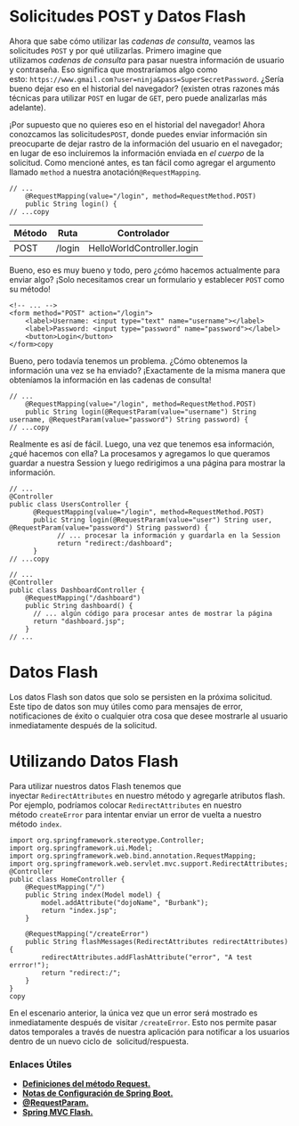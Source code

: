 # **Solicitudes POST y Datos Flash**

Ahora que sabe cómo utilizar las *cadenas de consulta*, veamos las solicitudes `POST` y por qué utilizarlas. Primero imagine que utilizamos *cadenas de consulta* para pasar nuestra información de usuario y contraseña. Eso significa que mostraríamos algo como esto: `https://www.gmail.com?user=ninja&pass=SuperSecretPassword`. ¿Sería bueno dejar eso en el historial del navegador? (existen otras razones más técnicas para utilizar `POST` en lugar de `GET`, pero puede analizarlas más adelante).

¡Por supuesto que no quieres eso en el historial del navegador! Ahora conozcamos las solicitudes`POST`, donde puedes enviar información sin preocuparte de dejar rastro de la información del usuario en el navegador; en lugar de eso incluiremos la información enviada en *el cuerpo* de la solicitud. Como mencioné antes, es tan fácil como agregar el argumento llamado `method` a nuestra anotación`@RequestMapping`.

```
// ...
    @RequestMapping(value="/login", method=RequestMethod.POST)
    public String login() {
// ...copy
```

| Método | Ruta | Controlador |
| --- | --- | --- |
| POST | /login | HelloWorldController.login |

Bueno, eso es muy bueno y todo, pero ¿cómo hacemos actualmente para enviar algo? ¡Solo necesitamos crear un formulario y establecer `POST` como su método!

```
<!-- ... -->
<form method="POST" action="/login">
    <label>Username: <input type="text" name="username"></label>
    <label>Password: <input type="password" name="password"></label>
    <button>Login</button>
</form>copy
```

Bueno, pero todavía tenemos un problema. ¿Cómo obtenemos la información una vez se ha enviado? ¡Exactamente de la misma manera que obteníamos la información en las cadenas de consulta!

```
// ...
    @RequestMapping(value="/login", method=RequestMethod.POST)
    public String login(@RequestParam(value="username") String username, @RequestParam(value="password") String password) {
// ...copy
```

Realmente es así de fácil. Luego, una vez que tenemos esa información, ¿qué hacemos con ella? La procesamos y agregamos lo que queramos guardar a nuestra Session y luego redirigimos a una página para mostrar la información.

```
// ...
@Controller
public class UsersController {
      @RequestMapping(value="/login", method=RequestMethod.POST)
      public String login(@RequestParam(value="user") String user, @RequestParam(value="password") String password) {
            // ... procesar la información y guardarla en la Session
            return "redirect:/dashboard";
      }
// ...copy
```

```
// ...
@Controller
public class DashboardController {
    @RequestMapping("/dashboard")
    public String dashboard() {
      // ... algún código para procesar antes de mostrar la página
      return "dashboard.jsp";
    }
// ...
```

# **Datos Flash**

Los datos Flash son datos que solo se persisten en la próxima solicitud. Este tipo de datos son muy útiles como para mensajes de error, notificaciones de éxito o cualquier otra cosa que desee mostrarle al usuario inmediatamente después de la solicitud.

# **Utilizando Datos Flash**

Para utilizar nuestros datos Flash tenemos que inyectar `RedirectAttributes` en nuestro método y agregarle atributos flash. Por ejemplo, podríamos colocar `RedirectAttributes` en nuestro método `createError` para intentar enviar un error de vuelta a nuestro método `index`.

```
import org.springframework.stereotype.Controller;
import org.springframework.ui.Model;
import org.springframework.web.bind.annotation.RequestMapping;
import org.springframework.web.servlet.mvc.support.RedirectAttributes;
@Controller
public class HomeController {
	@RequestMapping("/")
	public String index(Model model) {
		model.addAttribute("dojoName", "Burbank");
		return "index.jsp";
	}

	@RequestMapping("/createError")
	public String flashMessages(RedirectAttributes redirectAttributes) {
        redirectAttributes.addFlashAttribute("error", "A test errror!");
        return "redirect:/";
	}
}
copy
```

En el escenario anterior, la única vez que un error será mostrado es inmediatamente después de visitar `/createError`. Esto nos permite pasar datos temporales a través de nuestra aplicación para notificar a los usuarios dentro de un nuevo ciclo de  solicitud/respuesta.

### **Enlaces Útiles**

- **[Definiciones del método Request.](https://www.w3.org/Protocols/rfc2616/rfc2616-sec9.html)**
- **[Notas de Configuración de Spring Boot.](http://docs.spring.io/spring-boot/docs/1.5.3.RELEASE/reference/htmlsingle/#boot-features-spring-mvc-auto-configuration)**
- **[@RequestParam.](https://docs.spring.io/spring/docs/current/javadoc-api/org/springframework/web/bind/annotation/RequestParam.html)**
- **[Spring MVC Flash.](http://docs.spring.io/spring/docs/current/spring-framework-reference/html/mvc.html#mvc-flash-attributes)**